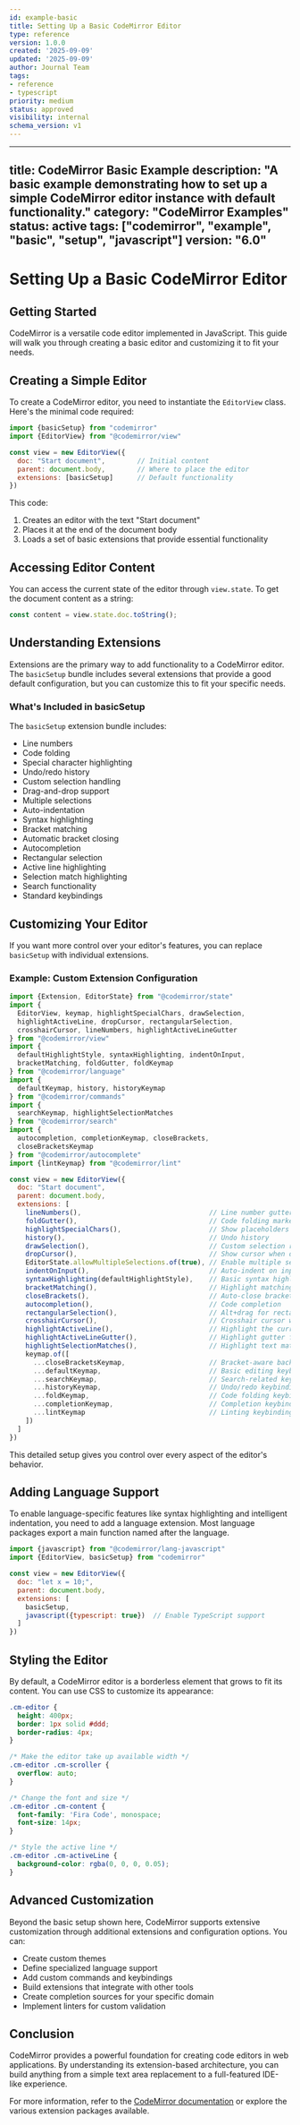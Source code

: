 ```yaml
---
id: example-basic
title: Setting Up a Basic CodeMirror Editor
type: reference
version: 1.0.0
created: '2025-09-09'
updated: '2025-09-09'
author: Journal Team
tags:
- reference
- typescript
priority: medium
status: approved
visibility: internal
schema_version: v1
---
```


***

title: CodeMirror Basic Example
description: "A basic example demonstrating how to set up a simple CodeMirror editor instance with default functionality."
category: "CodeMirror Examples"
status: active
tags: \["codemirror", "example", "basic", "setup", "javascript"]
version: "6.0"
--------------

# Setting Up a Basic CodeMirror Editor

## Getting Started

CodeMirror is a versatile code editor implemented in JavaScript. This guide will walk you through creating a basic editor and customizing it to fit your needs.

## Creating a Simple Editor

To create a CodeMirror editor, you need to instantiate the `EditorView` class. Here's the minimal code required:

```javascript
import {basicSetup} from "codemirror"
import {EditorView} from "@codemirror/view"

const view = new EditorView({
  doc: "Start document",        // Initial content
  parent: document.body,        // Where to place the editor
  extensions: [basicSetup]      // Default functionality
})
```

This code:

1. Creates an editor with the text "Start document"
2. Places it at the end of the document body
3. Loads a set of basic extensions that provide essential functionality

## Accessing Editor Content

You can access the current state of the editor through `view.state`. To get the document content as a string:

```javascript
const content = view.state.doc.toString();
```

## Understanding Extensions

Extensions are the primary way to add functionality to a CodeMirror editor. The `basicSetup` bundle includes several extensions that provide a good default configuration, but you can customize this to fit your specific needs.

### What's Included in basicSetup

The `basicSetup` extension bundle includes:

- Line numbers
- Code folding
- Special character highlighting
- Undo/redo history
- Custom selection handling
- Drag-and-drop support
- Multiple selections
- Auto-indentation
- Syntax highlighting
- Bracket matching
- Automatic bracket closing
- Autocompletion
- Rectangular selection
- Active line highlighting
- Selection match highlighting
- Search functionality
- Standard keybindings

## Customizing Your Editor

If you want more control over your editor's features, you can replace `basicSetup` with individual extensions.

### Example: Custom Extension Configuration

```javascript
import {Extension, EditorState} from "@codemirror/state"
import {
  EditorView, keymap, highlightSpecialChars, drawSelection,
  highlightActiveLine, dropCursor, rectangularSelection,
  crosshairCursor, lineNumbers, highlightActiveLineGutter
} from "@codemirror/view"
import {
  defaultHighlightStyle, syntaxHighlighting, indentOnInput,
  bracketMatching, foldGutter, foldKeymap
} from "@codemirror/language"
import {
  defaultKeymap, history, historyKeymap
} from "@codemirror/commands"
import {
  searchKeymap, highlightSelectionMatches
} from "@codemirror/search"
import {
  autocompletion, completionKeymap, closeBrackets,
  closeBracketsKeymap
} from "@codemirror/autocomplete"
import {lintKeymap} from "@codemirror/lint"

const view = new EditorView({
  doc: "Start document",
  parent: document.body,
  extensions: [
    lineNumbers(),                                // Line number gutter
    foldGutter(),                                 // Code folding markers
    highlightSpecialChars(),                      // Show placeholders for non-printable chars
    history(),                                    // Undo history
    drawSelection(),                              // Custom selection rendering
    dropCursor(),                                 // Show cursor when dragging
    EditorState.allowMultipleSelections.of(true), // Enable multiple selections
    indentOnInput(),                              // Auto-indent on input
    syntaxHighlighting(defaultHighlightStyle),    // Basic syntax highlighting
    bracketMatching(),                            // Highlight matching brackets
    closeBrackets(),                              // Auto-close brackets
    autocompletion(),                             // Code completion
    rectangularSelection(),                       // Alt+drag for rectangular selection
    crosshairCursor(),                            // Crosshair cursor when holding Alt
    highlightActiveLine(),                        // Highlight the current line
    highlightActiveLineGutter(),                  // Highlight gutter for current line
    highlightSelectionMatches(),                  // Highlight text matching selection
    keymap.of([
      ...closeBracketsKeymap,                     // Bracket-aware backspace
      ...defaultKeymap,                           // Basic editing keybindings
      ...searchKeymap,                            // Search-related keybindings
      ...historyKeymap,                           // Undo/redo keybindings
      ...foldKeymap,                              // Code folding keybindings
      ...completionKeymap,                        // Completion keybindings
      ...lintKeymap                               // Linting keybindings
    ])
  ]
})
```

This detailed setup gives you control over every aspect of the editor's behavior.

## Adding Language Support

To enable language-specific features like syntax highlighting and intelligent indentation, you need to add a language extension. Most language packages export a main function named after the language.

```javascript
import {javascript} from "@codemirror/lang-javascript"
import {EditorView, basicSetup} from "codemirror"

const view = new EditorView({
  doc: "let x = 10;",
  parent: document.body,
  extensions: [
    basicSetup,
    javascript({typescript: true})  // Enable TypeScript support
  ]
})
```

## Styling the Editor

By default, a CodeMirror editor is a borderless element that grows to fit its content. You can use CSS to customize its appearance:

```css
.cm-editor {
  height: 400px;
  border: 1px solid #ddd;
  border-radius: 4px;
}

/* Make the editor take up available width */
.cm-editor .cm-scroller {
  overflow: auto;
}

/* Change the font and size */
.cm-editor .cm-content {
  font-family: 'Fira Code', monospace;
  font-size: 14px;
}

/* Style the active line */
.cm-editor .cm-activeLine {
  background-color: rgba(0, 0, 0, 0.05);
}
```

## Advanced Customization

Beyond the basic setup shown here, CodeMirror supports extensive customization through additional extensions and configuration options. You can:

- Create custom themes
- Define specialized language support
- Add custom commands and keybindings
- Build extensions that integrate with other tools
- Create completion sources for your specific domain
- Implement linters for custom validation

## Conclusion

CodeMirror provides a powerful foundation for creating code editors in web applications. By understanding its extension-based architecture, you can build anything from a simple text area replacement to a full-featured IDE-like experience.

For more information, refer to the [CodeMirror documentation](https://codemirror.net/docs/) or explore the various extension packages available.
